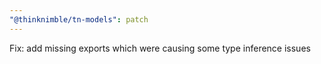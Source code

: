 ```yaml
---
"@thinknimble/tn-models": patch
---
```


Fix: add missing exports which were causing some type inference issues

